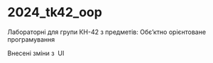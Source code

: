 # 2024_tk42_oop
Лабораторні для групи КН-42 з предметів: Обєʼктно орієнтоване програмування

Внесені зміни з  UI 
